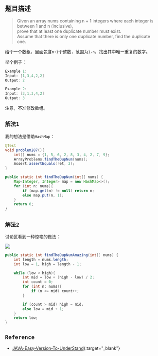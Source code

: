 
## 题目描述  

> Given an array nums containing n + 1 integers where each integer is between 1 and n (inclusive),  
> prove that at least one duplicate number must exist.  
> Assume that there is only one duplicate number, find the duplicate one.  

给个一个数组，里面包含`n+1`个整数，范围为`1-n`，找出其中唯一重复的数字。  

举个例子：  

``` java
Example 1:
Input: [1,3,4,2,2]
Output: 2

Example 2:
Input: [3,1,3,4,2]
Output: 3
```

注意，不准修改数组。  

## `解法1`  

我的想法是借助`HashMap`：  

``` java
@Test
void problem287(){
    int[] nums = {1, 5, 6, 2, 8, 3, 4, 2, 7, 9};
    ArrayProblems.findTheDupNum(nums);
    Assert.assertEquals(ret, 2);
}

public static int findTheDupNum(int[] nums) {
    Map<Integer, Integer> map = new HashMap<>();
    for (int n: nums){
        if (map.get(n) != null) return n;
        else map.put(n, 1);
    }
    return 0;
}
```


## `解法2`  

讨论区看到一种惊艳的做法：  

![](https://yyc-images.oss-cn-beijing.aliyuncs.com/287.png)  

``` java
public static int findTheDupNumAmazing(int[] nums) {
    int length = nums.length;
    int low = 1, high = length - 1;

    while (low < high){
        int mid = low + (high - low) / 2;
        int count = 0;
        for (int n: nums){
            if (n <= mid) count++;
        }

        if (count > mid) high = mid;
        else low = mid + 1;
    }
    return low;
}
```

## `Reference`  
- [JAVA-Easy-Version-To-UnderStand](https://leetcode.com/problems/find-the-duplicate-number/discuss/72906/JAVA-Easy-Version-To-UnderStand!!!!!!!!!){:target="_blank"}  